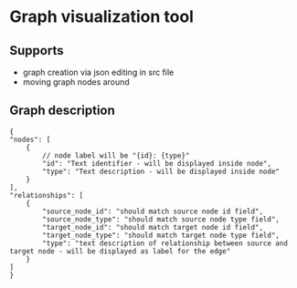 # Graph visualization tool
## Supports 
- graph creation via json editing in src file
- moving graph nodes around

## Graph description
```
{
"nodes": [
    {
        // node label will be "{id}: {type}"
        "id": "Text identifier - will be displayed inside node",
        "type": "Text description - will be displayed inside node"
    }
],
"relationships": [
    {
        "source_node_id": "should match source node id field",
        "source_node_type": "should match source node type field",
        "target_node_id": "should match target node id field",
        "target_node_type": "should match target node type field",
        "type": "text description of relationship between source and target node - will be displayed as label for the edge"
    }
]
}
```
